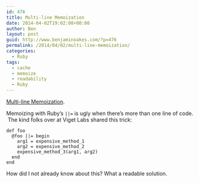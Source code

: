 ```yaml
---
id: 476
title: Multi-line Memoization
date: 2014-04-02T19:02:08+00:00
author: Ben
layout: post
guid: http://www.benjaminoakes.com/?p=476
permalink: /2014/04/02/multi-line-memoization/
categories:
  - Ruby
tags:
  - cache
  - memoize
  - readability
  - Ruby
---
```

[Multi-line Memoization](http://viget.com/extend/multi-line-memoization).

Memoizing with Ruby&#8217;s `||=` is ugly when there&#8217;s more than one line of code.  The kind folks over at Viget Labs shared this trick:

<pre><code class="ruby">def foo
  @foo ||= begin
    arg1 = expensive_method_1
    arg2 = expensive_method_2
    expensive_method_3(arg1, arg2)
  end
end
</code></pre>

How did I not already know about this? What a readable solution.